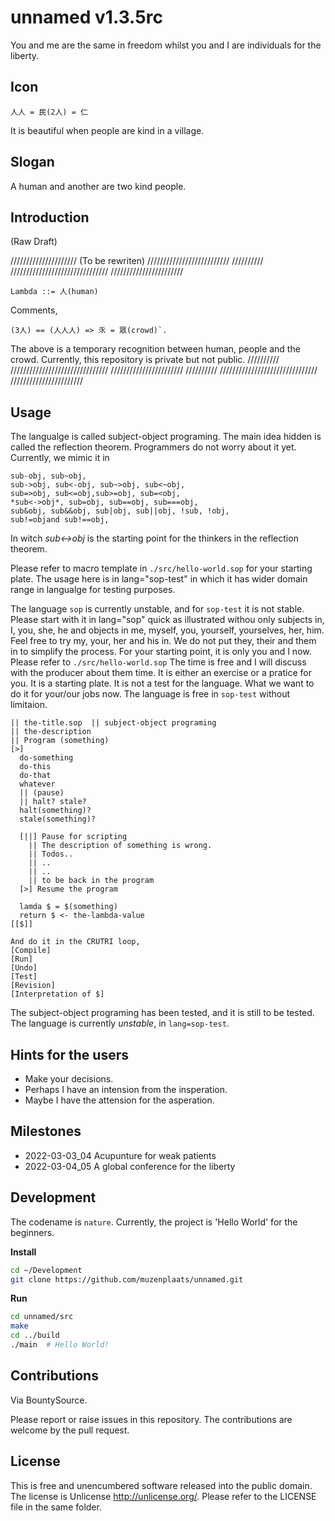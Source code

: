 # unnamed v1.3.5rc
You and me are the same in freedom whilst you and I are individuals for the liberty.

## Icon
```
人人 = 民(2人) = 仁
```
It is beautiful when people are kind in a village.


## Slogan
A human and another are two kind people.


## Introduction
(Raw Draft)

///////////////////// (To be rewriten) //////////////////////////
////////// /////////////////////////////// ///////////////////////
```
Lambda ::= 人(human)
```
Comments,
```
(3人) == (人人人) => 乑 = 眾(crowd)`.
```
The above is a temporary recognition between human, people and the
crowd. Currently, this repository is private but not public.
////////// /////////////////////////////// ///////////////////////
////////// /////////////////////////////// ///////////////////////


## Usage
The langualge is called subject-object programing. The main idea
hidden is called the reflection theorem. Programmers do not worry
about it yet. Currently, we mimic it in

```(reflection theorem)
sub-obj, sub~obj,
sub->obj, sub<-obj, sub~>obj, sub<~obj,
sub=>obj, sub<=obj,sub>=obj, sub=<obj,
*sub<->obj*, sub=obj, sub==obj, sub===obj,
sub&obj, sub&&obj, sub|obj, sub||obj, !sub, !obj,
sub!=objand sub!==obj,
```

In witch *sub<->obj* is the starting point for the thinkers in
the reflection theorem.

Please refer to macro template in `./src/hello-world.sop` for your
starting plate. The usage here is in lang="sop-test" in which
it has wider domain range in langualge for testing purposes.

The language `sop` is currently unstable, and for `sop-test` it is
not stable. Please start with it in lang="sop" quick as
illustrated withou only subjects in, I, you, she, he and objects in
me, myself, you, yourself, yourselves, her, him.
Feel free to try my, your, her and his in.
We do not put they, their and them in to simplify the process.
For your starting point, it is only you and I now.
Please refer to `./src/hello-world.sop` The time is free and
I will discuss with the producer about them time. It is either
an exercise or a pratice for you.
It is a starting plate. It is not a test for the language.
What we want to do it for your/our jobs now.
The language is free in `sop-test` without limitaion.

```sop-test
|| the-title.sop  || subject-object programing
|| the-description
|| Program (something)
[>]
  do-something
  do-this
  do-that
  whatever
  || (pause)
  || halt? stale?
  halt(something)?
  stale(something)?

  [||] Pause for scripting
    || The description of something is wrong.
    || Todos..
    || ..
    || ..
    || to be back in the program
  [>] Resume the program

  lamda $ = $(something)
  return $ <- the-lambda-value
[[$]]

And do it in the CRUTRI loop,
[Compile]
[Run]
[Undo]
[Test]
[Revision]
[Interpretation of $]
```

The subject-object programing has been tested, and it is still to be
tested. The language is currently *unstable*, in `lang=sop-test`.


## Hints for the users
- Make your decisions.
- Perhaps I have an intension from the insperation.
- Maybe I have the attension for the asperation.


## Milestones
- 2022-03-03_04 Acupunture for weak patients
- 2022-03-04_05 A global conference for the liberty

## Development
The codename is `nature`. Currently, the project is 'Hello World' for the beginners.

**Install**
```sh
cd ~/Development
git clone https://github.com/muzenplaats/unnamed.git
```

**Run**
```sh
cd unnamed/src
make
cd ../build
./main  # Hello World!
```


## Contributions
Via BountySource.

Please report or raise issues in this repository.
The contributions are welcome by the pull request.


## License
This is free and unencumbered software released into the public domain.
The license is Unlicense <http://unlicense.org/>.
Please refer to the LICENSE file in the same folder.
